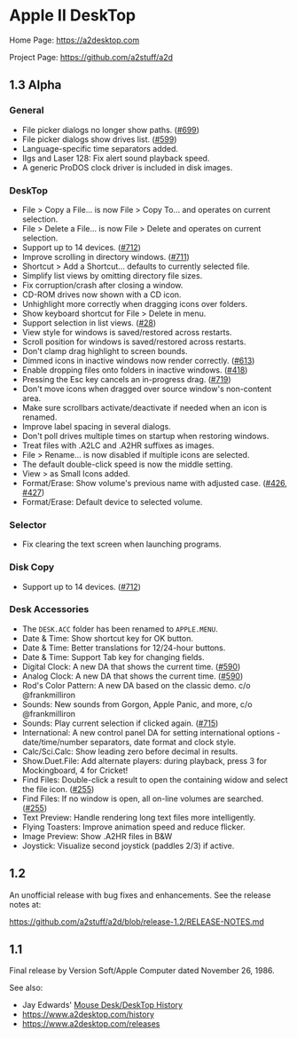 # Apple II DeskTop

Home Page: https://a2desktop.com

Project Page: https://github.com/a2stuff/a2d

## 1.3 Alpha

### General

* File picker dialogs no longer show paths. ([#699](https://github.com/a2stuff/a2d/issues/699))
* File picker dialogs show drives list. ([#599](https://github.com/a2stuff/a2d/issues/599))
* Language-specific time separators added.
* IIgs and Laser 128: Fix alert sound playback speed.
* A generic ProDOS clock driver is included in disk images.

### DeskTop

* File > Copy a File... is now File > Copy To... and operates on current selection.
* File > Delete a File... is now File > Delete and operates on current selection.
* Support up to 14 devices. ([#712](https://github.com/a2stuff/a2d/issues/712))
* Improve scrolling in directory windows. ([#711](https://github.com/a2stuff/a2d/issues/711))
* Shortcut > Add a Shortcut... defaults to currently selected file.
* Simplify list views by omitting directory file sizes.
* Fix corruption/crash after closing a window.
* CD-ROM drives now shown with a CD icon.
* Unhighlight more correctly when dragging icons over folders.
* Show keyboard shortcut for File > Delete in menu.
* Support selection in list views. ([#28](https://github.com/a2stuff/a2d/issues/28))
* View style for windows is saved/restored across restarts.
* Scroll position for windows is saved/restored across restarts.
* Don't clamp drag highlight to screen bounds.
* Dimmed icons in inactive windows now render correctly. ([#613](https://github.com/a2stuff/a2d/issues/613))
* Enable dropping files onto folders in inactive windows. ([#418](https://github.com/a2stuff/a2d/issues/418))
* Pressing the Esc key cancels an in-progress drag. ([#719](https://github.com/a2stuff/a2d/issues/719))
* Don't move icons when dragged over source window's non-content area.
* Make sure scrollbars activate/deactivate if needed when an icon is renamed.
* Improve label spacing in several dialogs.
* Don't poll drives multiple times on startup when restoring windows.
* Treat files with .A2LC and .A2HR suffixes as images.
* File > Rename... is now disabled if multiple icons are selected.
* The default double-click speed is now the middle setting.
* View > as Small Icons added.
* Format/Erase: Show volume's previous name with adjusted case. ([#426](https://github.com/a2stuff/a2d/issues/426), [#427](https://github.com/a2stuff/a2d/issues/427))
* Format/Erase: Default device to selected volume.

### Selector

* Fix clearing the text screen when launching programs.

### Disk Copy

* Support up to 14 devices. ([#712](https://github.com/a2stuff/a2d/issues/712))

### Desk Accessories

* The `DESK.ACC` folder has been renamed to `APPLE.MENU`.
* Date & Time: Show shortcut key for OK button.
* Date & Time: Better translations for 12/24-hour buttons.
* Date & Time: Support Tab key for changing fields.
* Digital Clock: A new DA that shows the current time. ([#590](https://github.com/a2stuff/a2d/issues/590))
* Analog Clock: A new DA that shows the current time. ([#590](https://github.com/a2stuff/a2d/issues/590))
* Rod's Color Pattern: A new DA based on the classic demo. c/o @frankmilliron
* Sounds: New sounds from Gorgon, Apple Panic, and more, c/o @frankmilliron
* Sounds: Play current selection if clicked again. ([#715](https://github.com/a2stuff/a2d/issues/715))
* International: A new control panel DA for setting international options - date/time/number separators, date format and clock style.
* Calc/Sci.Calc: Show leading zero before decimal in results.
* Show.Duet.File: Add alternate players: during playback, press 3 for Mockingboard, 4 for Cricket!
* Find Files: Double-click a result to open the containing widow and select the file icon. ([#255](https://github.com/a2stuff/a2d/issues/255))
* Find Files: If no window is open, all on-line volumes are searched. ([#255](https://github.com/a2stuff/a2d/issues/255))
* Text Preview: Handle rendering long text files more intelligently.
* Flying Toasters: Improve animation speed and reduce flicker.
* Image Preview: Show .A2HR files in B&W
* Joystick: Visualize second joystick (paddles 2/3) if active.

## 1.2

An unofficial release with bug fixes and enhancements. See the release notes at:

https://github.com/a2stuff/a2d/blob/release-1.2/RELEASE-NOTES.md

## 1.1

Final release by Version Soft/Apple Computer dated November 26, 1986.

See also:

* Jay Edwards' [Mouse Desk/DeskTop History](https://mirrors.apple2.org.za/ground.icaen.uiowa.edu/MiscInfo/Misc/mousedesk.info)
* https://www.a2desktop.com/history
* https://www.a2desktop.com/releases
